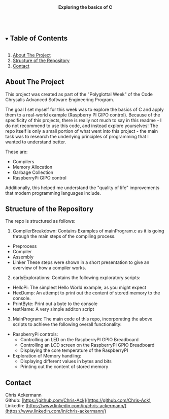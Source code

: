 <br />
<p align="center">
  <p align="center" font-size: large>
    <b>Exploring the basics of C </b>
    <br />
    <br />
    <br />
  </p>
</p>

<!-- TABLE OF CONTENTS -->

<details open="open">
  <summary><h2 style="display: inline-block">Table of Contents</h2></summary>
  <ol>
    <li><a href="#about-the-project">About The Project</a></li>
    <li><a href="#structure-of-the-repository">Structure of the Repository</a></li>
    <li><a href="#contact">Contact</a></li>
  </ol>
</details>

<!-- ABOUT -->

## About The Project

This project was created as part of the "Polyglottal Week" of the Code Chrysalis Advanced Software Engineering Program.

The goal I set myself for this week was to explore the basics of C and apply them to a real-world example (Raspberry PI GIPO control).
Because of the specificity of this projects, there is really not much to say in this readme - I do not recommend to use this code, and instead explore yourselves!
The repo itself is only a small portion of what went into this project - the main task was to research the underlying principles of programming that I wanted to understand better.

These are:

- Compilers
- Memory Allocation
- Garbage Collection
- RaspberryPi GIPO control

Additionally, this helped me understand the "quality of life" improvements that modern programming languages include.

<!-- STRUCTURE -->

## Structure of the Repository

The repo is structured as follows:

1. CompilerBreakdown: 
Contains Examples of mainProgram.c as it is going through the main steps of the compiling process.
- Preprocess
- Compiler
- Assembly
- Linker
These steps were shown in a short presentation to give an overview of how a compiler works.

2. earlyExplorations:
Contains the following exploratory scripts:
- HelloPi: The simplest Hello World example, as you might expect
- HexDump: An attempt to print out the content of stored memory to the console.
- PrintByte: Print out a byte to the console
- testName: A very simple additon script

3. MainProgram:
The main code of this repo, incorporating the above scripts to achieve the following overall functionality:
- RaspberryPi controls:
  - Controlling an LED on the RaspberryPI GPIO Breadboard
  - Controlling an LCD screen on the RaspberryPI GPIO Breadboard
  - Displaying the core temperature of the RaspberryPI
- Exploration of Memory handling:
  - Displaying different values in bytes and bits
  - Printing out the content of stored memory


<!-- CONTACT -->

## Contact

Chris Ackermann
<br />
Github: [https://github.com/Chris-Ack](https://github.com/Chris-Ack)
<br />
LinkedIn: [https://www.linkedin.com/in/chris-ackermann/](https://www.linkedin.com/in/chris-ackermann/)
